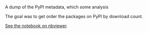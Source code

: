 A dump of the PyPI metadata, which some analysis

The goal was to get order the packages on PyPI by download count.

[See the notebook on nbviewer](http://nbviewer.ipython.org/github/asmeurer/pypi/blob/notebookonly/PyPI%20stats.ipynb?create=1).
